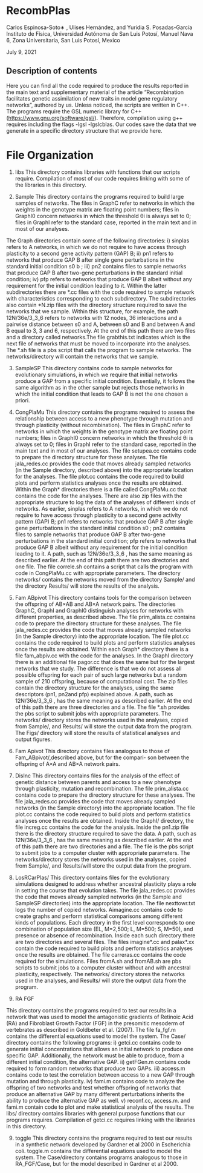 # RecombPlas


Carlos Espinosa-Soto∗ , Ulises Hernández, and Yuridia S. Posadas-Garcı́a
Instituto de Fı́sica, Universidad Autónoma de San Luis Potosı́, Manuel Nava 6, Zona Universitaria, San Luis Potosı́, Mexico

July 9, 2021

## Description of contents

Here you can find all the code required to produce the results reported in the main text and supplementary
material of the article “Recombination facilitates genetic assimilation of new traits in model gene regulatory
networks”, authored by us. Unless noticed, the scripts are written in C++. The programs require the GSL
numeric library for C++ (https://www.gnu.org/software/gsl/). Therefore, compilation using
g++ requires including the flags -lgsl -lgslcblas. Our codes save the data that we generate in a
specific directory structure that we provide here.

# File Organization

   1. libs
      This directory contains libraries with functions that our scripts require. Compilation of most of our code
requires linking with some of the libraries in this directory.

   2. Sample
      This directory contains the programs required to build large samples of networks. The files in GraphC refer to networks in which the weights in the genotype matrix are floating point numbers; files in GraphI0 concern networks in which the threshold θi is always set to 0; files in GraphI refer to the standard case, reported in the main text and in most of our analyses.

The Graph directories contain some of the following directories: i) sinplas refers to A networks, in which we do not require to have access through plasticity to a second gene activity pattern (GAP) B; ii) pn1 refers to networks that produce GAP B after single gene perturbations in the standard initial condition s0 b ; iii) pn2 contains files to sample networks that produce GAP B after two-gene perturbations in the standard initial condition; iv) pfp refers to networks that produce GAP B albeit without any requirement for the initial condition leading to it.  Within the latter subdirectories there are *.cc files with the code required to sample network with characteristics corresponding to each subdirectory. The subdirectories also contain *N.zip files with the directory structure required to save the networks that we sample. Within this structure, for example, the path 12N/36e/3_3_6 refers to networks with 12 nodes, 36 interactions and a pairwise distance between s0  and A, between s0 and B and between A and B equal to 3, 3 and 6, respectively. At the end of this path there are two files and a directory called networks.The file grabthis.txt indicates which is the next file of networks that must be moved to incorporate into the analyses. The *.sh file is a pbs script that calls the program to sample networks. The networks/directory will contain the networks that we sample.  

  3. SampleSP
  This directory contains code to sample networks for evolutionary simulations, in which we require that initial networks produce a GAP from a specific initial condition. Essentially, it follows the same algorithm as in the other sample but rejects those networks in which the initial condition that leads to GAP B is not the one chosen a priori.

   4. CongPlaMu
   This directory contains the programs required to assess the relationship between access to a new phenotype through mutation and through plasticity (without recombination). The files in GraphC refer to networks in which the weights in the genotype matrix are floating point numbers; files in GraphI0 concern networks in which the threshold θi is always set to 0; files in GraphI refer to the standard case, reported in the main text and in most of our analyses. The file setupea.cc contains code to prepare the directory structure for these analyses. The file jala_redes.cc provides the code that moves already sampled networks (in the Sample directory, described above) into the appropriate location for the analyses. The file plot.cc contains the code required to build plots and perform statistics analyses once the results are obtained.  Within the Graph* directories there is a file called CongPlaMu.cc that contains the code for the analyses. There are also zip files with the appropriate structure to log the data of the analyses of different kinds of networks. As earlier, sinplas refers to A networks, in which we do not require to have access through plasticity to a second gene activity pattern (GAP) B; pn1 refers to networks that produce GAP B after single gene perturbations in the standard initial condition s0 ; pn2 contains files to sample networks that produce GAP B after two-gene perturbations in the standard initial condition; pfp refers to networks that produce GAP B albeit without any requirement for the initial condition leading to it. A path, such as 12N/36e/3_3_6 , has the same meaning as described earlier. At the end of this path there are two directories and one file. The file correle.sh contains a script that calls the program with code in CongPlaMu.cc with appropriate parameters. The directory networks/ contains the networks moved from the directory Sample/ and the directory Results/ will store the results of the analysis.

   4. Fam ABpivot
   This directory contains tools for the comparison between the offspring of AB×AB and AB×A network pairs. The directories GraphC, GraphI and GraphI0 distinguish analyses for networks with different properties, as described above. The file prim_alista.cc contains code to prepare the directory structure for these analyses. The file jala_redes.cc provides the code that moves already sampled networks (in the Sample directory) into the appropriate location. The file plot.cc contains the code required to build plots and perform statistics analyses once the results are obtained.  Within each Graph* directory there is a file fam_abpiv.cc with the code for the analyses. In the GraphI directory there is an additional file pagor.cc that does the same but for the largest networks that we study. The difference is that we do not assess all possible offspring for each pair of such large networks but a random sample of 210 offspring, because of computational cost. The zip files contain the directory structure for the analyses, using the same descriptors (pn1, pn2and pfp) explained above. A path, such as 12N/36e/3_3_6 , has the same meaning as described earlier. At the end of this path there are three directories and a file. The file *.sh provides the pbs script to submit jobs with appropriate parameters. The networks/ directory stores the networks used in the analyses, copied from Sample/, and Results/ will store the output data from the program. The Figs/ directory will store the results of statistical analyses and output figures.

   5. Fam Apivot
   This directory contains files analogous to those of Fam_ABpivot/,described above, but for the compari- son between the offspring of A×A and AB×A network pairs.  
   
   6. DisInc
   This directory contains files for the analysis of the effect of genetic distance between parents and access to a new phenotype through plasticity, mutation and recombination. The file prim_alista.cc contains code to prepare the directory structure for these analyses. The file jala_redes.cc provides the code that moves already sampled networks (in the Sample directory) into the appropriate location. The file plot.cc contains the code required to build plots and perform statistics analyses once the results are obtained. Inside the GraphI/ directory, the file increg.cc contains the code for the analysis. Inside the pn1.zip file there is the directory structure required to save the data. A path, such as 12N/36e/3_3_6 , has the same meaning as described earlier. At the end of this path there are two directories and a file. The file is the pbs script to submit jobs to a computer cluster with appropriate parameters. The networks/directory stores the networks used in the analyses, copied from Sample/, and Results/will store the output data from the program.

   7.  LosRCarPlas/
   This directory contains files for the evolutionary simulations designed to address whether ancestral plasticity plays a role in setting the course that evolution takes. The file jala_redes.cc provides the code that moves already sampled networks (in the Sample and SampleSP directories) into the appropriate location.  The file nexttowr.txt logs the number of copied networks. Aimagine.cc contains code to create graphs and perform statistical comparisons among different kinds of populations. Each directory in the first level corresponds to one combination of population size (EL, M=2,500; L, M=500; S, M=50), and presence or absence of recombination. Inside each such directory there are two directories and several files. The files imagine*.cc and palax*.xx contain the code required to build plots and perform statistics analyses once the results are obtained. The file carreras.cc contains the code required for the simulations. Files fromA.sh and fromAB.sh are pbs scripts to submit jobs to a computer cluster without and with ancestral plasticity, respectively. The networks/ directory stores the networks used in the analyses, and Results/ will store the output data from the program.  

   8. RA FGF

   This directory contains the programs required to test our results in a network that was used to model the antagonistic gradients of Retinoic Acid (RA) and Fibroblast Growth Factor (FGF) in the presomitic mesoderm of vertebrates as described in Goldbeter et al. (2007). The file fa_fgf.m contains the differential equations used to model the system.  The Case/ directory contains the following programs: i) getci.cc contains code to generate initial concentrations that allows an initial network to produce one specific GAP. Additionally, the network must be able to produce, from a different initial condition, the alternative GAP. ii) getFGen.m contains code required to form random networks that produce two GAPs. iii) access.m contains code to test the correlation between access to a new GAP through mutation and through plasticity. iv) fami.m contains code to analyze the offspring of two networks and test whether offspring of networks that produce an alternative GAP by many different perturbations inherits the ability to produce the alternative GAP as well. v) reconf.cc, access.m. and fami.m contain code to plot and make statistical analysis of the results.  The libs/ directory contains libraries with general purpose functions that our programs requires. Compilation of getci.cc requires linking with the libraries in this directory.

   9.  toggle
   This directory contains the programs required to test our results in a synthetic network developed by Gardner et al 2000 in Escherichia coli. toggle.m contains the differential equations used to model the system. The Case/directory contains programs analogous to those in RA_FGF/Case, but for the model described in Gardner et al 2000.  

